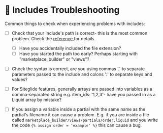 # 🔧 Includes Troubleshooting

Common things to check when experiencing problems with includes:

* [ ] Check that your include's path is correct- this is the most common problem. Check the [reference ](../../includes-reference.md)for details.&#x20;
  * [ ] Have you accidentally included the file extension?
  * [ ] Have you started the path too early? Perhaps starting with "marketplace\_builder" or "views"?
* [ ] Check the syntax is correct, are you using commas ',' to separate parameters passed to the include and colons ':' to separate keys and values?
* [ ] For Siteglide features, generally arrays are passed into variables as a comma-separated string e.g. item\_ids: '1,2,3'- have you passed in as a Liquid array by mistake?
* [ ] If you assign a variable inside a partial with the same name as the partial's filename it can cause a problem. E.g. if you are inside a file called `marketplace_builder/views/partials/order.liquid` and you write the code `{% assign order = 'example' %}` this can cause a bug.

